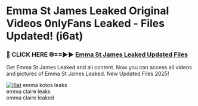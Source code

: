 # Emma St James Leaked Original Videos 0nlyFans Leaked - Files Updated! (i6at)

<h3>🔴 CLICK HERE 🌐==►► <a href="https://tinyurl.com/2wckxsce" rel="nofollow">Emma St James Leaked Updated Files</a></h3>

Get Emma St James Leaked and all content. Now you can access all videos and pictures of Emma St James Leaked. New Updated Files 2025!

[![i6at](https://i.imgur.com/AFduVYN.gif)](https://tinyurl.com/2wckxsce)
emma kotos leaks<br>
emma claire leaks<br>
emma claire leaked